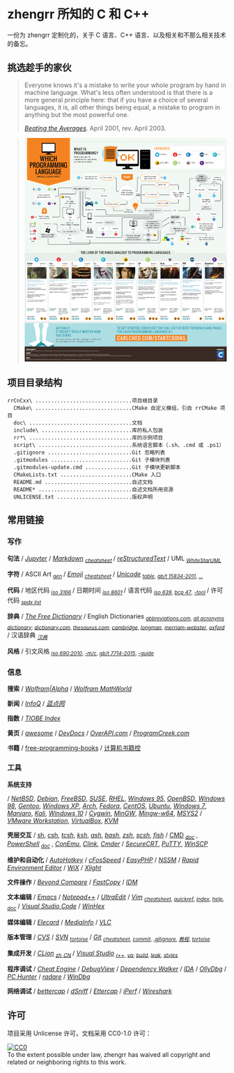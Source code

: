 # zhengrr 所知的 C 和 C++

一份为 zhengrr 定制化的，关于 C 语言、C++ 语言、以及相关和不那么相关技术的备忘。

## 挑选趁手的家伙

> Everyone knows it's a mistake to write your whole program by hand in machine language.
> What's less often understood is that there is a more general principle here:
> that if you have a choice of several languages, it is, all other things being equal, a mistake to program in anything but the most powerful one.
>
> [*Beating the Averages*](http://paulgraham.com/avg.html). April 2001, rev. April 2003.

> [![Which Programming Language Should I Learn First?](./README-IMG.png)](http://carlcheo.com/startcoding "Which Programming Language Should I Learn First?")

## 项目目录结构

```text
rrCnCxx\ ...............................项目根目录
  CMake\ ...............................CMake 自定义模组，引自 rrCMake 项目
  doc\ .................................文档
  include\ .............................库的私人包装
  rr*\ .................................库的示例项目
  script\ ..............................系统语言脚本（.sh、.cmd 或 .ps1）
  .gitignore ...........................Git 忽略列表
  .gitmodules ..........................Git 子模块列表
  .gitmodules-update.cmd ...............Git 子模块更新脚本
  CMakeLists.txt .......................CMake 入口
  README.md ............................自述文档
  README* ..............................自述文档所用资源
  UNLICENSE.txt ........................版权声明
```

## 常用链接

### 写作

**句法**
/ [*Jupyter*](https://jupyter.org/)
/ [*Markdown*](https://daringfireball.net/markdown/) <sub>
    [*cheatsheet*](https://github.com/adam-p/markdown-here/wiki/Markdown-Cheatsheet) </sub>
/ [*reStructuredText*](http://docutils.sourceforge.net/rst.html)
/ UML <sub>
    [*WhiteStarUML*](http://whitestaruml.sourceforge.net/) </sub>

**字符**
/ ASCII Art <sub>
    [*gen*](https://askapache.com/online-tools/figlet-ascii/) </sub>
/ [*Emoji*](https://iemoji.com/) <sub>
    [*cheatsheet*](https://github.com/ikatyang/emoji-cheat-sheet) </sub>
/ [*Unicode*](https://unicode.org/) <sub>
    [*table*](https://unicode-table.com/),
    [*gb/t 15834-2011*](http://openstd.samr.gov.cn//bzgk/gb/newGbInfo?hcno=22EA6D162E4110E752259661E1A0D0A8),
    [*…*](https://sspai.com/post/45516) </sub>

**代码**
/ 地区代码 <sub>
    [*iso 3166*](https://iso.org/iso-3166-country-codes.html) </sub>
/ 日期时间 <sub>
    [*iso 8601*](https://iso.org/iso-8601-date-and-time-format.html) </sub>
/ 语言代码 <sub>
    [*iso 639*](https://iso.org/iso-639-language-codes.html),
    [*bcp 47*](https://tools.ietf.org/html/bcp47),
    [*-tool*](https://r12a.github.io/app-subtags/) </sub>
/ 许可代码 <sub>
    [*spdx list*](https://spdx.org/licenses/) </sub>

**辞典**
/ [*The Free Dictionary*](https://thefreedictionary.com/)
/ English Dictionaries <sub>
    [*abbreviations.com*](https://www.abbreviations.com/),
    [*all acronyms dictionary*](https://allacronyms.com/);
    [*dictionary.com*](https://dictionary.com/),
    [*thesaurus.com*](https://thesaurus.com/);
    [*cambridge*](https://dictionary.cambridge.org/),
    [*longman*](https://ldoceonline.com/),
    [*merriam-webster*](https://merriam-webster.com/),
    [*oxford*](https://en.oxforddictionaries.com/) </sub>
/ 汉语辞典 <sub>
    [*汉典*](http://zdic.net/) </sub>

**风格**
/ 引文风格 <sub>
    [*iso 690:2010*](https://iso.org/standard/43320.html),
    [*-m/c*](http://citationmachine.net/iso690-numeric-en/),
    [*gb/t 7714-2015*](http://openstd.samr.gov.cn/),
    [*-guide*](http://citethisforme.com/guides/chinese-gb7714-2005-numeric) </sub>

### 信息

**搜索**
/ [*Wolfram|Alpha*](https://wolframalpha.com/)
/ [*Wolfram MathWorld*](http://mathworld.wolfram.com/)

**新闻**
/ [*InfoQ*](https://infoq.cn/)
/ [*蓝点网*](https://landiannews.com/)

**指数**
/ [*TIOBE Index*](https://tiobe.com/tiobe-index/)

**黄页**
/ [*awesome*](https://awesome.re/)
/ [*DevDocs*](https://devdocs.io/)
/ [*OverAPI.com*](http://overapi.com/)
/ [*ProgramCreek.com*](https://programcreek.com/)

**书籍**
/ [free-programming-books](https://ebookfoundation.github.io/free-programming-books/)
/ [计算机书籍控](http://bestcbooks.com/)

### 工具

**系统支持**

/ [*NetBSD*](http://netbsd.org/ "1993-04-19"),
  [*Debian*](https://debian.org/ "1993-08-16"),
  [*FreeBSD*](https://freebsd.org/ "1993-11-01"),
  [*SUSE*](https://opensuse.org/ "1994-03-07"),
  [*RHEL*](http://redhat.com/ "1995-05-13, RedHat 企业版"),
  [*Windows 95*](http://microsoft.com/windows95 "1995-08-15"),
  [*OpenBSD*](https://openbsd.org/ "1996-10-01"),
  [*Windows 98*](# "1998-05-15"),
  [*Gentoo*](https://gentoo.org/ "2000-07-26"),
  [*Windows XP*](# "2001-08-24"),
  [*Arch*](https://archlinux.org/ "2002-03-11"),
  [*Fedora*](https://getfedora.org/ "2003-11-06, RedHat 试验版, Linus 使用此版"),
  [*CentOS*](https://centos.org/ "2004-05-14, RedHat 社区版"),
  [*Ubuntu*](https://ubuntu.com/ "2004-10-20"),
  [*Windows 7*](# "2009-07-22"),
  [*Manjaro*](https://manjaro.org/ "2011-07-10"),
  [*Kali*](https://kali.org/ "2013-03-13"),
  [*Windows 10*](https://windows.com/ "2015-07-15")
/ [*Cygwin*](https://cygwin.com/ "Cygnus Windows"),
  [*MinGW*](http://mingw.org/ "Minimalist GNU for Windows"),
  [*Mingw-w64*](https://mingw-w64.org/),
  [*MSYS2*](https://www.msys2.org/ "Minimal System")
/ [*VMware Workstation*](https://vmware.com/products/workstation-pro.html "1999"),
  [*VirtualBox*](https://virtualbox.org/ "2007-01-15"),
  [*KVM*](https://linux-kvm.org/ "2007-02-05")

**壳层交互**
/ [sh](# "Bourne Shell, 1977"),
  [csh](# "C Shell, 1978"),
  [*tcsh*](http://tcsh.org/ "TENEX C Shell, 1983"),
  [*ksh*](http://kornshell.com/ "KornShell, 1983"),
  [*ash*](https://in-ulm.de/~mascheck/various/ash/ "Almquist Shell, 1989-05-30"),
  [*bash*](https://gnu.org/software/bash/ "Bourne-Again Shell, 1989-06-08"),
  [*zsh*](https://zsh.org/ "Z Shell, 1990"),
  [*scsh*](https://scsh.net/ "Scheme Shell, 1994-10-31"),
  [*fish*](https://fishshell.com/ "Friendly Interactive Shell, 2005-02-13")
/ [CMD](# "Command Prompt, 1987") <sub>
    [*doc*](https://ss64.com/nt/) </sub>,
  [*PowerShell*](https://microsoft.com/powershell "PowerShell, 2006") <sub>
    [*doc*](https://ss64.com/ps/) </sub>,
  [*ConEmu*](https://conemu.github.io/ "Console Emulator, 2007-03-09"),
  [*Clink*](https://mridgers.github.io/clink/ "2014-02-24"),
  [*Cmder*](https://cmder.net/ "Console Emulator, 2017-07-17")
/ [*SecureCRT*](https://vandyke.com/products/securecrt/ "SecureCRT, 1998-06"),
  [*PuTTY*](https://www.chiark.greenend.org.uk/~sgtatham/putty/ "PuTTY, 1999-01-22"),
  [*WinSCP*](https://winscp.net/ "WinSCP, 2000")

**维护和自动化**
/ [*AutoHotkey*](https://autohotkey.com/ "一款自动化脚本语言")
/ [*cFosSpeed*](https://cfos.de/ "一款网络优化工具")
/ [*EasyPHP*](https://easyphp.org/ "一款轻量 Web 服务器")
/ [*NSSM*](https://nssm.cc/ "一款服务维护工具")
/ [*Rapid Environment Editor*](https://rapidee.com/ "一款环境变量编辑器")
/ [*WiX*](https://wixtoolset.org/ "一款安装包制作工具")
/ [*Xlight*](https://xlightftpd.com/ "一款轻量 FTP 服务器")

**文件操作**
/ [*Beyond Compare*](https://scootersoftware.com/ "一款文件比较工具")
/ [*FastCopy*](https://fastcopy.jp/ "一款快速复制工具")
/ [*IDM*](https://www.internetdownloadmanager.com/ "一款下载器")

**文本编辑**
/ [*Emacs*](https://gnu.org/software/emacs/)
/ [*Notepad++*](https://notepad-plus-plus.org/)
/ [*UltraEdit*](https://ultraedit.com/)
/ [*Vim*](https://www.vim.org/) <sub>
    [*cheatsheet*](https://vim.rtorr.com/lang/zh_cn),
    [*quickref*](http://vimcdoc.sourceforge.net/doc/quickref.html),
    [*index*](http://vimcdoc.sourceforge.net/doc/index.html),
    [*help*](http://vimcdoc.sourceforge.net/doc/help.html),
    [*doc*](http://vimcdoc.sourceforge.net) </sub>
/ [*Visual Studio Code*](https://code.visualstudio.com/)
/ [*WinHex*](http://winhex.com/winhex/)

**媒体编辑**
/ [*Elecard*](https://elecard.com/ "一款视频分析工具")
/ [*MediaInfo*](https://mediaarea.net/MediaInfo "一款视频格式分析工具")
/ [*VLC*](https://videolan.org/ "一款媒体播放器")

**版本管理**
/ [*CVS*](https://savannah.nongnu.org/projects/cvs "Concurrent Versions System, 1990-11-19")
/ [*SVN*](https://subversion.apache.org/ "Subversion, 2000-10-20") <sub>
    [*tortoise*](https://tortoisesvn.net/) </sub>
/ [*Git*](https://git-scm.com/ "Git, 2005-04-07") <sub>
    [*cheatsheet*](https://git-tower.com/blog/git-cheat-sheet/),
    [*commit*](https://github.com/angular/angular.js/blob/master/DEVELOPERS.md#-git-commit-guidelines),
    [*.gitignore*](https://github.com/github/gitignore),
    [*教程*](https://www.liaoxuefeng.com/wiki/0013739516305929606dd18361248578c67b8067c8c017b000),
    [*tortoise*](https://tortoisegit.org/) </sub>

**集成开发**
/ [*CLion*](https://jetbrains.com/clion "一款集成开发环境") <sub>
    [*zh_CN*](https://github.com/pingfangx/jetbrains-in-chinese/tree/master/CLion) </sub>
/ [*Visual Studio*](https://visualstudio.com/ "一款集成开发环境") <sub>
    [*r++*](https://jetbrains.com/resharper-cpp "ReSharper C++"),
    [*va*](https://wholetomato.com/ "Visual Assist");
    [*build*](https://incredibuild.com/ "IncrediBuild"),
    [*leak*](https://kinddragon.github.io/vld/ "Visual Leak Detector"),
    [*styles*](https://studiostyl.es/ "Studio Styles") </sub>

**程序调试**
/ [*Cheat Engine*](https://cheatengine.org/ "一款程序修改工具")
/ [*DebugView*](https://docs.microsoft.com/sysinternals/downloads/debugview "一款调试输出显示工具")
/ [*Dependency Walker*](http://dependencywalker.com "一款模块依赖扫描工具")
/ [*IDA*](https://hex-rays.com/products/ida/ "一款反汇编调试器")
/ [*OllyDbg*](http://ollydbg.de/ "一款反汇编调试器")
/ [*PC Hunter*](http://xuetr.com/ "一款杀毒辅助工具")
/ [*radare*](https://radare.org/ "一款反汇编调试器")
/ [*WinDbg*](http://windbg.org/ "一款调试器")

**网络调试**
/ [*bettercap*](https://bettercap.org/ "一款网络嗅探工具")
/ [*dSniff*](https://monkey.org/~dugsong/dsniff/ "一款网络嗅探工具")
/ [*Ettercap*](https://www.ettercap-project.org "一款网络嗅探工具")
/ [*iPerf*](https://iperf.fr/ "一款网速测试工具")
/ [*Wireshark*](https://wireshark.org/ "一款流量分析工具")

## 许可

项目采用 Unlicense 许可，文档采用 CC0-1.0 许可：

<p xmlns:dct="https://purl.org/dc/terms/">
  <a rel="license"
     href="https://creativecommons.org/publicdomain/zero/1.0/">
    <img src="https://licensebuttons.net/p/zero/1.0/88x31.png" style="border-style: none;" alt="CC0" />
  </a>
  <br />
  To the extent possible under law,
  <span resource="[_:publisher]" rel="dct:publisher">
    <span property="dct:title">zhengrr</span></span>
  has waived all copyright and related or neighboring rights to this work.
</p>
